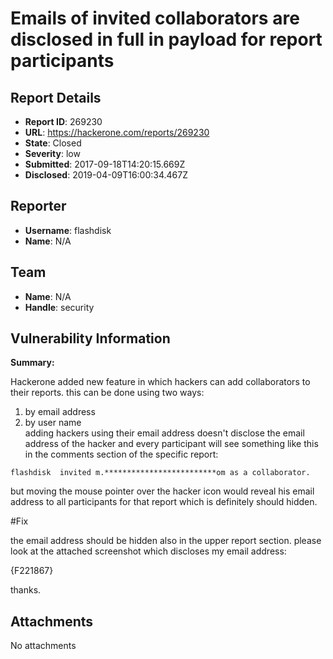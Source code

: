 # Emails of invited collaborators are disclosed in full in payload for report participants

## Report Details
- **Report ID**: 269230
- **URL**: https://hackerone.com/reports/269230
- **State**: Closed
- **Severity**: low
- **Submitted**: 2017-09-18T14:20:15.669Z
- **Disclosed**: 2019-04-09T16:00:34.467Z

## Reporter
- **Username**: flashdisk
- **Name**: N/A

## Team
- **Name**: N/A
- **Handle**: security

## Vulnerability Information
**Summary:**

Hackerone added new feature in which hackers can add collaborators to their reports.
this can be done using two ways: 
 1. by email address
 2. by user name  
adding hackers using their email address doesn't disclose the email address of the hacker and every participant will see something like this in the comments section of the specific report:

```
flashdisk  invited m.*************************om as a collaborator.
```
 
but moving the mouse pointer over the hacker icon would reveal his email address to all participants for that report which is definitely should hidden.  

#Fix

the email address should be hidden also in the upper report section.
please look at the attached screenshot which discloses my email address:

{F221867}

 
thanks.

## Attachments
No attachments
